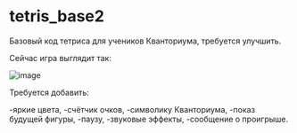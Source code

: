 # tetris_base2
Базовый код тетриса для учеников Кванториума, требуется улучшить.

Сейчас игра выглядит так:

![image](https://github.com/predzemshar2/tetris_base2/assets/78622924/e6f811a5-7121-4b2c-84bb-ea4979a8348d)


Требуется добавить:

-яркие цвета,
-счётчик очков,
-символику Кванториума,
-показ будущей фигуры,
-паузу,
-звуковые эффекты,
-сообщение о проигрыше.
